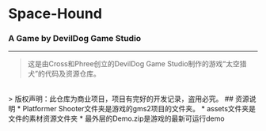 # Space-Hound

###                   A Game by DevilDog Game Studio
-------------------------------------------------------
> 这是由Cross和Phree创立的DevilDog Game Studio制作的游戏“太空猎犬”的代码及资源仓库。<br>
<br>
> 版权声明：此仓库为商业项目，项目有完好的开发记录，盗用必究。
## 资源说明
* Platformer Shooter文件夹是游戏的gms2项目的文件夹。
* assets文件夹是文件的素材资源文件夹
* 最外层的Demo.zip是游戏的最新可运行demo

